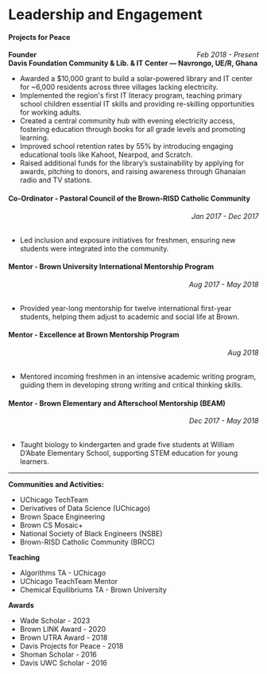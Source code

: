 # Leadership and Engagement

#### Projects for Peace  
**Founder**  <span style="float: right;">*Feb 2018 - Present* </span>  
**Davis Foundation Community & Lib. & IT Center — Navrongo, UE/R, Ghana**  
- Awarded a $10,000 grant to build a solar-powered library and IT center for ~6,000 residents across three villages lacking electricity.  
- Implemented the region's first IT literacy program, teaching primary school children essential IT skills and providing re-skilling opportunities for working adults.  
- Created a central community hub with evening electricity access, fostering education through books for all grade levels and promoting learning.  
- Improved school retention rates by 55% by introducing engaging educational tools like Kahoot, Nearpod, and Scratch.  
- Raised additional funds for the library’s sustainability by applying for awards, pitching to donors, and raising awareness through Ghanaian radio and TV stations.  

#### Co-Ordinator - Pastoral Council of the Brown-RISD Catholic Community  
<span style="float: right;">*Jan 2017 - Dec 2017* </span>  
<br>
- Led inclusion and exposure initiatives for freshmen, ensuring new students were integrated into the community.

#### Mentor - Brown University International Mentorship Program  
<span style="float: right;">*Aug 2017 - May 2018* </span>  
<br>
- Provided year-long mentorship for twelve international first-year students, helping them adjust to academic and social life at Brown.

#### Mentor - Excellence at Brown Mentorship Program  
<span style="float: right;">*Aug 2018* </span>  
<br>
- Mentored incoming freshmen in an intensive academic writing program, guiding them in developing strong writing and critical thinking skills.

#### Mentor - Brown Elementary and Afterschool Mentorship (BEAM)  
<span style="float: right;">*Dec 2017 - May 2018* </span>  
<br>
- Taught biology to kindergarten and grade five students at William D’Abate Elementary School, supporting STEM education for young learners.

---

**Communities and Activities:**  
- UChicago TechTeam  
- Derivatives of Data Science (UChicago)  
- Brown Space Engineering  
- Brown CS Mosaic+  
- National Society of Black Engineers (NSBE)  
- Brown-RISD Catholic Community (BRCC)

**Teaching**  
- Algorithms TA - UChicago  
- UChicago TeachTeam Mentor  
- Chemical Equilibriums TA - Brown University

**Awards** 
- Wade Scholar - 2023
- Brown LINK Award - 2020
- Brown UTRA Award - 2018
- Davis Projects for Peace - 2018
- Shoman Scholar - 2016
- Davis UWC Scholar - 2016


